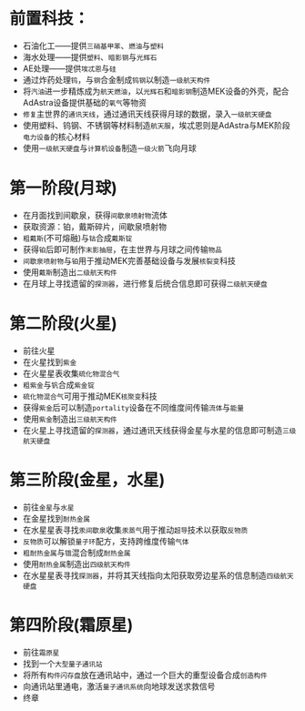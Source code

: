 # 前置科技：

 - 石油化工——提供`三硝基甲苯`、`燃油`与`塑料`
 - 海水处理——提供`塑料`、`暗影钢`与`光辉石`
 - AE处理——提供`埃忒恩`与`硅`
 - 通过炸药处理`钨`，与`钢`合金制成`钨钢`以制造`一级航天构件`
 - 将`汽油`进一步精炼成为`航天燃油`，以`光辉石`和`暗影钢`制造MEK设备的外壳，配合AdAstra设备提供基础的`氧气`等物资
 - `修复`主世界的`通讯天线`，通过通讯天线获得月球的数据，录入`一级航天硬盘`
 - 使用塑料、钨钢、不锈钢等材料制造`航天服`，埃忒恩则是AdAstra与MEK阶段`电力设备`的核心材料
 - 使用`一级航天硬盘`与`计算机设备`制造`一级火箭`飞向月球

# 第一阶段(月球)

 - 在月面找到间歇泉，获得`间歇泉喷射物`流体
 - 获取资源：铂，戴斯碎片，间歇泉喷射物
 - `粗戴斯`(不可熔融)与`钴`合成`戴斯锭`
 - 获得`铂`后即可制作`末影抽屉`，在主世界与月球之间传输`物品`
 - `间歇泉喷射物`与`铂`用于推动MEK完善基础设备与发展`核裂变`科技
 - 使用`戴斯`制造出`二级航天构件`
 - 在月球上寻找遗留的`探测器`，进行修复后统合信息即可获得`二级航天硬盘`

# 第二阶段(火星)

 - 前往火星
 - 在火星找到`紫金`
 - 在火星星表收集`硫化物混合气`
 - `粗紫金`与`钒`合成`紫金锭`
 - `硫化物混合气`可用于推动MEK`核聚变`科技
 - 获得`紫金`后可以制造`portality`设备在不同维度间传输`流体`与`能量`
 - 使用`紫金`制造出`三级航天构件`
 - 在火星上寻找遗留的`探测器`，通过通讯天线获得金星与水星的信息即可制造`三级航天硬盘`

# 第三阶段(金星，水星)

 - 前往`金星`与`水星`
 - 在金星找到`耐热金属`
 - 在水星星表寻找`汞间歇泉`收集`汞蒸气`用于推动`超导`技术以获取`反物质`
 - `反物质`可以解锁`量子环`配方，支持跨维度传输`气体`
 - `粗耐热金属`与`锇`混合制成`耐热金属`
 - 使用`耐热金属`制造出`四级航天构件`
 - 在水星星表寻找`探测器`，并将其天线指向太阳获取旁边星系的信息制造`四级航天硬盘`

# 第四阶段(霜原星)

 - 前往`霜原星`
 - 找到一个`大型量子通讯站`
 - 将所有`构件闪存盘`放在通讯站中，通过一个巨大的重型设备合成`创造构件`
 - 向通讯站里通电，激活`量子通讯系统`向地球发送求救信号
 - 终章